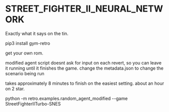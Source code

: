 # STREET_FIGHTER_II_NEURAL_NETWORK
Exactly what it says on the tin.


pip3 install gym-retro


get your own rom.

modified agent script doesnt ask for input on each revert, so you can leave it running until it finishes the game. change the metadata.json to change the scenario being run

takes approximately 8 minutes to finish on the easiest setting. about an hour on 2 star.

python -m retro.examples.random_agent_modified --game StreetFighterIITurbo-SNES

